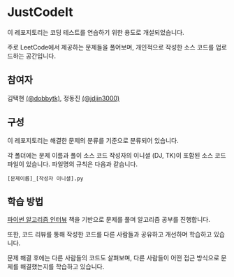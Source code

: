 # JustCodeIt
이 레포지토리는 코딩 테스트를 연습하기 위한 용도로 개설되었습니다. 

주로 LeetCode에서 제공하는 문제들을 풀어보며, 개인적으로 작성한 소스 코드를 업로드하는 공간입니다.

## 참여자
김택현 [(@dobbytk)](https://github.com/dobbytk), 정동진 [(@jdjin3000)](https://github.com/jdjin3000)

## 구성
이 레포지토리는 해결한 문제의 분류를 기준으로 분류되어 있습니다.

각 폴더에는 문제 이름과 풀이 소스 코드 작성자의 이니셜 (DJ, TK)이 포함된 소스 코드 파일이 있습니다. 파일명의 규칙은 다음과 같습니다.
```
[문제이름]_[작성자 이니셜].py
```

## 학습 방법
[파이썬 알고리즘 인터뷰](https://www.onlybook.co.kr/entry/algorithm-interview) 책을 기반으로 문제를 풀며 알고리즘 공부를 진행합니다.

또한, 코드 리뷰를 통해 작성한 코드를 다른 사람들과 공유하고 개선하며 학습하고 있습니다.

문제 해결 후에는 다른 사람들의 코드도 살펴보며, 다른 사람들이 어떤 접근 방식으로 문제를 해결했는지를 학습하고 있습니다.
